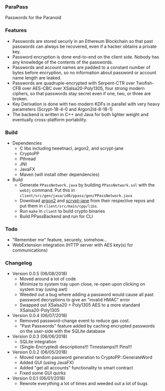 ### ParaPass
Passwords for the Paranoid

### Features
* Passwords are stored securly in an Ethereum Blockchain so that past passwords can always be recovered, even if a hacker obtains a private key.
* Password encryption is done end-to-end on the client side. Nobody has any knowledge of the contents of the passwords.
* Passwords and account names are padded to a constant number of bytes before encryption, so no information about password or account name length are leaked.
* Passwords are quadruple-encrypted with Serpent-CTR over Twofish-CFB over AES-CBC over XSalsa20-Poly1305, four strong modern ciphers, so that passwords stay secret even if one, two, or three are broken.
* Key Derivation is done with two modern KDFs in parallel with very heavy parameters (Scrypt-18-4-0 and Argon2id-8-18-1)
* The backend is written in C++ and Java for both lighter weight and eventually cross-platform portability.

### Build
* Dependencies
	* C libs including tweetnacl, argon2, and scrypt-jane
	* CryptoPP
	* Pthread
	* JNI
	* JavaFX
	* Maven (will install other dependencies)
* Build
	* Generate `PPassNetwork.java` by building `PPassNetwork.sol` with the `web3j` command. Put this in `client/src/gen/java/id0/ppass/gen/PPassNetwork.java`
	* Download [argon2](https://github.com/P-H-C/phc-winner-argon2) and [scrypt-jane](https://github.com/floodyberry/scrypt-jane) from their respective repos and
	put them in `client/src/main/cpp/libs`.
	* Run `make` in `client` to build crypto binaries
	* Build PPassBackend and run for CLI

### Todo
* "Remember me" feature, securely, somehow...
* WebExtension integration (HTTP server with AES key(s) for communications)

### Changelog
* Version 0.0.5 (06/08/2018)
	* Moved around a lot of code
	* Minimize to system tray upon close, re-open upon clicking on system tray (using awt)
	* Weeded out a bug where adding a password would cause all past password decryptions to give an "invalid HMAC" error
	* Swapped out XSalsa20 + Poly1305 AES to a more standard XSalsa20-Poly1305
* Version 0.0.4 (06/07/2018)
	* Removed password-change event to reduce gas cost.
	* "Past Passwords" feature added by caching encrypted passwords on the user-side with the SQLite database
* Version 0.0.3 (06/06/2018)
	* SQLite integration
	* (Single-Encrypted) descriptions!!! Timestamps!!! Pins!!!
* Version 0.0.2 (06/05/2018)
	* Moved random password generation to CryptoPP::GenerateWord
	* Added GUI (using JavaFX)
	* Added "get all accounts" functionality to smart contract
	* Fixed some GUI quirks
* Version 0.0.1 (06/01/2018)
	* Rewrote everything a lot of times and weeded out a lot of bugs

